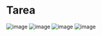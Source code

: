 # Tarea
![image](https://github.com/linleyliliana/Tarea/assets/151756112/fb6146d7-18b0-43a2-803d-9de74cc176e8)
![image](https://github.com/linleyliliana/Tarea/assets/151756112/3d0c2291-4b94-46a1-9e9d-0439db34a83a)
![image](https://github.com/linleyliliana/Tarea/assets/151756112/97df26ab-0fb7-44b2-9595-31cb01cfbaa9)
![image](https://github.com/linleyliliana/Tarea/assets/151756112/1affb4f0-779d-4a19-8f14-37f3621430a8)
